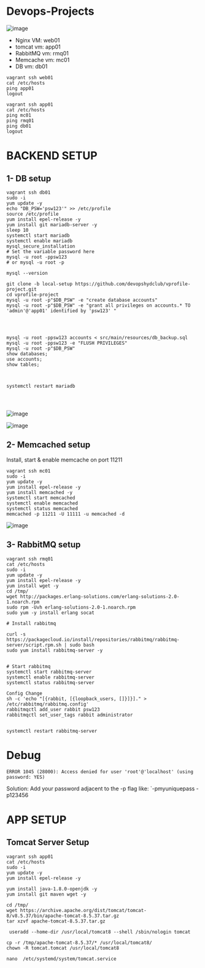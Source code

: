 # Devops-Projects


![image](https://user-images.githubusercontent.com/96833570/211034798-89b29696-0ca5-4307-9f75-623a6d307cc1.png)

* Nginx VM: web01
* tomcat vm: app01
* RabbitMQ vm: rmq01
* Memcache vm: mc01
* DB vm: db01

```
vagrant ssh web01
cat /etc/hosts
ping app01
logout
```

```
vagrant ssh app01
cat /etc/hosts
ping mc01
ping rmq01
ping db01
logout
```
# BACKEND SETUP

## 1- DB setup

```
vagrant ssh db01
sudo -i
yum update -y
echo "DB_PSW='psw123'" >> /etc/profile
source /etc/profile
yum install epel-release -y
yum install git mariadb-server -y
sleep 10
systemctl start mariadb
systemctl enable mariadb
mysql_secure_installation
# Set the variable password here
mysql -u root -ppsw123
# or mysql -u root -p

mysql --version

git clone -b local-setup https://github.com/devopshydclub/vprofile-project.git
cd vprofile-project
mysql -u root -p"$DB_PSW" -e "create database accounts"
mysql -u root -p"$DB_PSW" -e "grant all privileges on accounts.* TO 'admin'@'app01' identified by 'psw123' "




mysql -u root -ppsw123 accounts < src/main/resources/db_backup.sql
mysql -u root -ppsw123 -e "FLUSH PRIVILEGES"
mysql -u root -p"$DB_PSW"
show databases;
use accounts;
show tables;



systemctl restart mariadb




```

![image](https://user-images.githubusercontent.com/96833570/211056824-cb151598-3fcf-4e2a-a9d5-b5abc98b5b74.png)

![image](https://user-images.githubusercontent.com/96833570/211056980-a86fa573-83c9-4d77-8b82-1c8b57cc944f.png)


## 2- Memcached setup

Install, start & enable memcache on port 11211

```
vagrant ssh mc01
sudo -i
yum update -y 
yum install epel-release -y
yum install memcached -y
systemctl start memcached 
systemctl enable memcached
systemctl status memcached
memcached -p 11211 -U 11111 -u memcached -d
```

![image](https://user-images.githubusercontent.com/96833570/211066706-59508adc-54ed-42f2-9912-e7c60e65a59e.png)



## 3- RabbitMQ setup

```
vagrant ssh rmq01
cat /etc/hosts
sudo -i
yum update -y
yum install epel-release -y
yum install wget -y
cd /tmp/
wget http://packages.erlang-solutions.com/erlang-solutions-2.0-1.noarch.rpm
sudo rpm -Uvh erlang-solutions-2.0-1.noarch.rpm
sudo yum -y install erlang socat

# Install rabbitmq

curl -s https://packagecloud.io/install/repositories/rabbitmq/rabbitmq-server/script.rpm.sh | sudo bash
sudo yum install rabbitmq-server -y


# Start rabbitmq
systemctl start rabbitmq-server
systemctl enable rabbitmq-server
systemctl status rabbitmq-server

Config Change
sh -c 'echo "[{rabbit, [{loopback_users, []}]}]." > /etc/rabbitmq/rabbitmq.config'
rabbitmqctl add_user rabbit psw123
rabbitmqctl set_user_tags rabbit administrator


systemctl restart rabbitmq-server

```

# Debug

`ERROR 1045 (28000): Access denied for user 'root'@'localhost' (using password: YES)`

Solution: Add your password adjacent to the -p flag like: `-pmyuniquepass -p123456


# APP SETUP

## Tomcat Server Setup

```
vagrant ssh app01
cat /etc/hosts
sudo -i
yum update -y
yum install epel-release -y

yum install java-1.8.0-openjdk -y
yum install git maven wget -y

cd /tmp/
wget https://archive.apache.org/dist/tomcat/tomcat-8/v8.5.37/bin/apache-tomcat-8.5.37.tar.gz
tar xzvf apache-tomcat-8.5.37.tar.gz

 useradd --home-dir /usr/local/tomcat8 --shell /sbin/nologin tomcat
 
cp -r /tmp/apache-tomcat-8.5.37/* /usr/local/tomcat8/
chown -R tomcat.tomcat /usr/local/tomcat8

nano  /etc/systemd/system/tomcat.service


```

